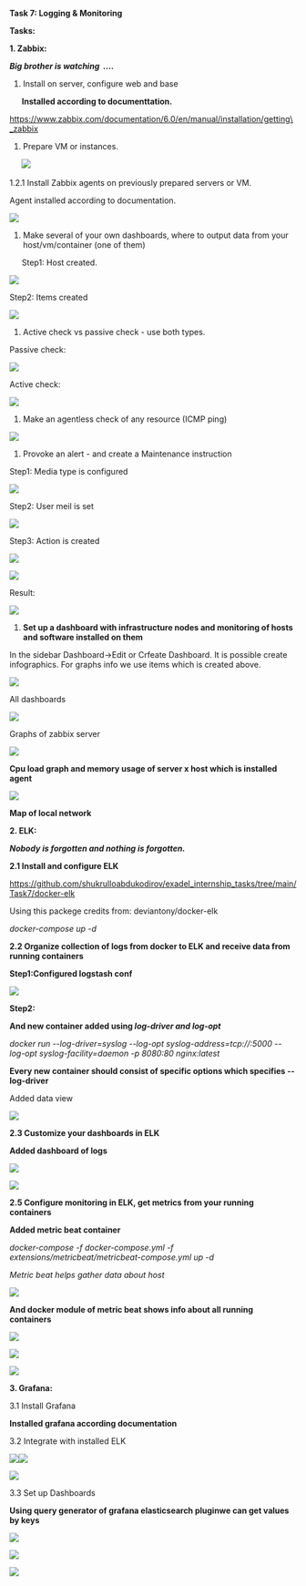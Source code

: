 ﻿**Task 7: Logging & Monitoring**

**Tasks:**

**1. Zabbix:**

***Big brother is watching  ....***

1. Install on server, configure web and base

`	`**Installed according to documenttation.**

https://www.zabbix.com/documentation/6.0/en/manual/installation/getting\_zabbix

1. Prepare VM or instances. 

`	`![](Readme2/Aspose.Words.0aa8ec6b-d96e-4fbb-96e8-23f7d544688a.001.png)

1.2.1 Install Zabbix agents on previously prepared servers or VM.

Agent installed according to documentation.

![](Readme2/Aspose.Words.0aa8ec6b-d96e-4fbb-96e8-23f7d544688a.002.png)

1. Make several of your own dashboards, where to output data from your host/vm/container (one of them)

`	`Step1: Host created.

![](Readme2/Aspose.Words.0aa8ec6b-d96e-4fbb-96e8-23f7d544688a.003.png)

Step2: Items created

![](Readme2/Aspose.Words.0aa8ec6b-d96e-4fbb-96e8-23f7d544688a.004.png)

1. Active check vs passive check - use both types.

Passive check:

![](Readme2/Aspose.Words.0aa8ec6b-d96e-4fbb-96e8-23f7d544688a.005.png)

Active check:

![](Readme2/Aspose.Words.0aa8ec6b-d96e-4fbb-96e8-23f7d544688a.006.png)

1. Make an agentless check of any resource (ICMP ping)

![](Readme2/Aspose.Words.0aa8ec6b-d96e-4fbb-96e8-23f7d544688a.007.png)

1. Provoke an alert - and create a Maintenance instruction

Step1: Media type is configured

![](Readme2/Aspose.Words.0aa8ec6b-d96e-4fbb-96e8-23f7d544688a.008.png)

Step2: User meil is set

![](Readme2/Aspose.Words.0aa8ec6b-d96e-4fbb-96e8-23f7d544688a.009.png)



Step3: Action is created

![](Readme2/Aspose.Words.0aa8ec6b-d96e-4fbb-96e8-23f7d544688a.010.png)

![](Readme2/Aspose.Words.0aa8ec6b-d96e-4fbb-96e8-23f7d544688a.011.png)

Result:

![](Readme2/Aspose.Words.0aa8ec6b-d96e-4fbb-96e8-23f7d544688a.012.png)

1. **Set up a dashboard with infrastructure nodes and monitoring of hosts and software installed on them**

In the sidebar Dashboard->Edit or Crfeate Dashboard. It is possible create infographics. For graphs info we use items which is created above.

![](Readme2/Aspose.Words.0aa8ec6b-d96e-4fbb-96e8-23f7d544688a.013.png)

All dashboards

![](Readme2/Aspose.Words.0aa8ec6b-d96e-4fbb-96e8-23f7d544688a.014.png)

Graphs of zabbix server

![](Readme2/Aspose.Words.0aa8ec6b-d96e-4fbb-96e8-23f7d544688a.015.png)

**Cpu load graph and memory usage of server x host which is installed agent**

![](Readme2/Aspose.Words.0aa8ec6b-d96e-4fbb-96e8-23f7d544688a.016.png)

**Map of local network**

**2. ELK:**

***Nobody is forgotten and nothing is forgotten.***

**2.1 Install and configure ELK**

<https://github.com/shukrulloabdukodirov/exadel_internship_tasks/tree/main/Task7/docker-elk>

Using this packege credits from: deviantony/docker-elk

*docker-compose up -d*

**2.2 Organize collection of logs from docker to ELK and receive data from running containers**

**Step1:Configured logstash conf** 

![](Readme2/Aspose.Words.0aa8ec6b-d96e-4fbb-96e8-23f7d544688a.017.png)

**Step2:**

**And new container added using *log-driver  and log-opt***

*docker run  --log-driver=syslog  --log-opt syslog-address=tcp://:5000 --log-opt syslog-facility=daemon -p 8080:80 nginx:latest* 

**Every new container should consist of specific options which specifies --log-driver**

Added data view

![](Readme2/Aspose.Words.0aa8ec6b-d96e-4fbb-96e8-23f7d544688a.018.png)

**2.3 Customize your dashboards in ELK**

**Added dashboard of logs**

![](Readme2/Aspose.Words.0aa8ec6b-d96e-4fbb-96e8-23f7d544688a.019.png)

![](Readme2/Aspose.Words.0aa8ec6b-d96e-4fbb-96e8-23f7d544688a.020.png)

**2.5 Configure monitoring in ELK, get metrics from your running containers**

**Added metric beat container**

*docker-compose -f docker-compose.yml -f extensions/metricbeat/metricbeat-compose.yml up -d*

*Metric beat helps gather data about host*

![](Readme2/Aspose.Words.0aa8ec6b-d96e-4fbb-96e8-23f7d544688a.021.png)


**And docker module of metric beat shows info about all running containers**

![](Readme2/Aspose.Words.0aa8ec6b-d96e-4fbb-96e8-23f7d544688a.022.png)

![](Readme2/Aspose.Words.0aa8ec6b-d96e-4fbb-96e8-23f7d544688a.023.png)

![](Readme2/Aspose.Words.0aa8ec6b-d96e-4fbb-96e8-23f7d544688a.024.png)

**3. Grafana:**

3.1 Install Grafana

**Installed grafana according documentation**

3.2 Integrate with installed ELK

![](Readme2/Aspose.Words.0aa8ec6b-d96e-4fbb-96e8-23f7d544688a.025.png)![](Readme2/Aspose.Words.0aa8ec6b-d96e-4fbb-96e8-23f7d544688a.026.png)

![](Readme2/Aspose.Words.0aa8ec6b-d96e-4fbb-96e8-23f7d544688a.027.png)

3.3 Set up Dashboards

**Using query generator of grafana elasticsearch pluginwe can get values by keys**

![](Readme2/Aspose.Words.0aa8ec6b-d96e-4fbb-96e8-23f7d544688a.025.png)

![](Readme2/Aspose.Words.0aa8ec6b-d96e-4fbb-96e8-23f7d544688a.028.png)

![](Readme2/Aspose.Words.0aa8ec6b-d96e-4fbb-96e8-23f7d544688a.029.png)


